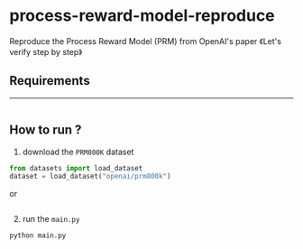 # process-reward-model-reproduce
Reproduce the Process Reward Model (PRM) from OpenAI's paper 《Let's verify step by step》





## Requirements
---
```bash


```





## How to run ?
1. download the `PRM800K` dataset
```python
from datasets import load_dataset  
dataset = load_dataset("openai/prm800k")
```
or
```bash

```

2. run the `main.py`
```bash
python main.py
```